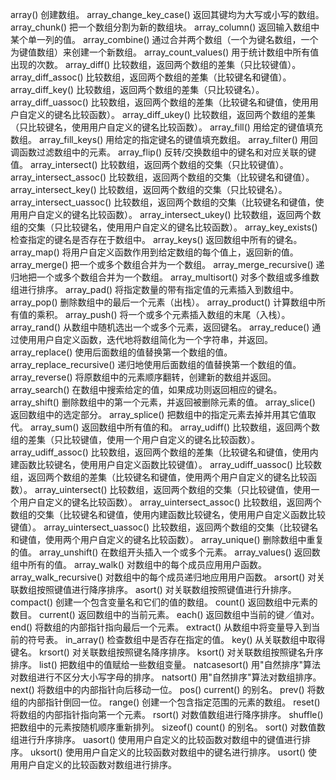 array() 创建数组。
array_change_key_case() 返回其键均为大写或小写的数组。
array_chunk() 把一个数组分割为新的数组块。
array_column() 返回输入数组中某个单一列的值。
array_combine() 通过合并两个数组（一个为键名数组，一个为键值数组）来创建一个新数组。
array_count_values() 用于统计数组中所有值出现的次数。
array_diff() 比较数组，返回两个数组的差集（只比较键值）。
array_diff_assoc() 比较数组，返回两个数组的差集（比较键名和键值）。
array_diff_key() 比较数组，返回两个数组的差集（只比较键名）。
array_diff_uassoc() 比较数组，返回两个数组的差集（比较键名和键值，使用用户自定义的键名比较函数）。
array_diff_ukey() 比较数组，返回两个数组的差集（只比较键名，使用用户自定义的键名比较函数）。
array_fill() 用给定的键值填充数组。
array_fill_keys() 用给定的指定键名的键值填充数组。
array_filter() 用回调函数过滤数组中的元素。
array_flip() 反转/交换数组中的键名和对应关联的键值。
array_intersect() 比较数组，返回两个数组的交集（只比较键值）。
array_intersect_assoc() 比较数组，返回两个数组的交集（比较键名和键值）。
array_intersect_key() 比较数组，返回两个数组的交集（只比较键名）。
array_intersect_uassoc() 比较数组，返回两个数组的交集（比较键名和键值，使用用户自定义的键名比较函数）。
array_intersect_ukey() 比较数组，返回两个数组的交集（只比较键名，使用用户自定义的键名比较函数）。
array_key_exists() 检查指定的键名是否存在于数组中。
array_keys() 返回数组中所有的键名。
array_map() 将用户自定义函数作用到给定数组的每个值上，返回新的值。
array_merge() 把一个或多个数组合并为一个数组。
array_merge_recursive() 递归地把一个或多个数组合并为一个数组。
array_multisort() 对多个数组或多维数组进行排序。
array_pad() 将指定数量的带有指定值的元素插入到数组中。
array_pop() 删除数组中的最后一个元素（出栈）。
array_product() 计算数组中所有值的乘积。
array_push() 将一个或多个元素插入数组的末尾（入栈）。
array_rand() 从数组中随机选出一个或多个元素，返回键名。
array_reduce() 通过使用用户自定义函数，迭代地将数组简化为一个字符串，并返回。
array_replace() 使用后面数组的值替换第一个数组的值。
array_replace_recursive() 递归地使用后面数组的值替换第一个数组的值。
array_reverse() 将原数组中的元素顺序翻转，创建新的数组并返回。
array_search() 在数组中搜索给定的值，如果成功则返回相应的键名。
array_shift() 删除数组中的第一个元素，并返回被删除元素的值。
array_slice() 返回数组中的选定部分。
array_splice() 把数组中的指定元素去掉并用其它值取代。
array_sum() 返回数组中所有值的和。
array_udiff() 比较数组，返回两个数组的差集（只比较键值，使用一个用户自定义的键名比较函数）。
array_udiff_assoc() 比较数组，返回两个数组的差集（比较键名和键值，使用内建函数比较键名，使用用户自定义函数比较键值）。
array_udiff_uassoc() 比较数组，返回两个数组的差集（比较键名和键值，使用两个用户自定义的键名比较函数）。
array_uintersect() 比较数组，返回两个数组的交集（只比较键值，使用一个用户自定义的键名比较函数）。
array_uintersect_assoc() 比较数组，返回两个数组的交集（比较键名和键值，使用内建函数比较键名，使用用户自定义函数比较键值）。
array_uintersect_uassoc() 比较数组，返回两个数组的交集（比较键名和键值，使用两个用户自定义的键名比较函数）。
array_unique() 删除数组中重复的值。
array_unshift() 在数组开头插入一个或多个元素。
array_values() 返回数组中所有的值。
array_walk() 对数组中的每个成员应用用户函数。
array_walk_recursive() 对数组中的每个成员递归地应用用户函数。
arsort() 对关联数组按照键值进行降序排序。
asort() 对关联数组按照键值进行升排序。
compact() 创建一个包含变量名和它们的值的数组。
count() 返回数组中元素的数目。
current() 返回数组中的当前元素。
each() 返回数组中当前的键／值对。
end() 将数组的内部指针指向最后一个元素。
extract() 从数组中将变量导入到当前的符号表。
in_array() 检查数组中是否存在指定的值。
key() 从关联数组中取得键名。
krsort() 对关联数组按照键名降序排序。
ksort() 对关联数组按照键名升序排序。
list() 把数组中的值赋给一些数组变量。
natcasesort() 用"自然排序"算法对数组进行不区分大小写字母的排序。
natsort() 用"自然排序"算法对数组排序。
next() 将数组中的内部指针向后移动一位。
pos() current() 的别名。
prev() 将数组的内部指针倒回一位。
range() 创建一个包含指定范围的元素的数组。
reset() 将数组的内部指针指向第一个元素。
rsort() 对数值数组进行降序排序。
shuffle() 把数组中的元素按随机顺序重新排列。
sizeof() count() 的别名。
sort() 对数值数组进行升序排序。
uasort() 使用用户自定义的比较函数对数组中的键值进行排序。
uksort() 使用用户自定义的比较函数对数组中的键名进行排序。
usort() 使用用户自定义的比较函数对数组进行排序。